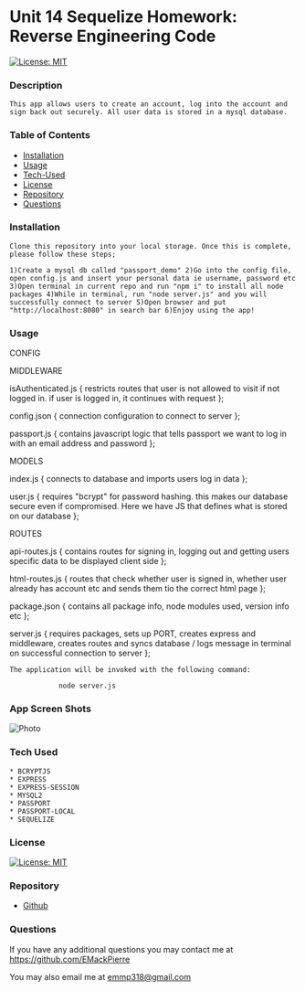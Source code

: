 # Unit 14 Sequelize Homework: Reverse Engineering Code
  
  [![License: MIT](https://img.shields.io/badge/License-MIT-yellow.svg)](https://opensource.org/licenses/MIT)
  
  ### Description

    This app allows users to create an account, log into the account and sign back out securely. All user data is stored in a mysql database. 
  
  ### Table of Contents

  * [Installation](#installation)
  * [Usage](#usage)
  * [Tech-Used](#Tech-Used)
  * [License](#license)
  * [Repository](#Repository)
  * [Questions](#questions)

  ### Installation

    Clone this repository into your local storage. Once this is complete, please follow these steps;

    1)Create a mysql db called "passport_demo" 2)Go into the config file, open config.js and insert your personal data ie username, password etc 3)Open terminal in current repo and run "npm i" to install all node packages 4)While in terminal, run "node server.js" and you will successfully connect to server 5)Open browser and put "http://localhost:8080" in search bar 6)Enjoy using the app!

  ### Usage

  CONFIG

  MIDDLEWARE
  
  isAuthenticated.js { 
  restricts routes that user is not allowed to visit if not logged in. if user is logged in, it continues with request };
    
  config.json {
  connection configuration to connect to server };
  
  passport.js {
  contains javascript logic that tells passport we want to log in with an email address and password };
 
  MODELS

  index.js {
  connects to database and imports users log in data };
  
  user.js {
  requires "bcrypt" for password hashing. this makes our database secure even if compromised. Here we have JS that defines what is stored on our database };
  
  ROUTES

  api-routes.js { 
  contains routes for signing in, logging out and getting users specific data to be displayed client side };
  
  html-routes.js {
  routes that check whether user is signed in, whether user already has account etc and sends them tio the correct html page };
  

  package.json {
  contains all package info, node modules used, version info etc };

  server.js {
  requires packages, sets up PORT, creates express and middleware, creates routes and syncs database / logs message in terminal on successful connection to server };

    The application will be invoked with the following command:

                node server.js

  ### App Screen Shots

  ![Photo]()   
  
  ### Tech Used

    * BCRYPTJS
    * EXPRESS
    * EXPRESS-SESSION
    * MYSQL2
    * PASSPORT
    * PASSPORT-LOCAL
    * SEQUELIZE

  ### License

  [![License: MIT](https://img.shields.io/badge/License-MIT-yellow.svg)](https://opensource.org/licenses/MIT)

  ### Repository

  - [Github](https://emackpierre.github.io/Reverse-Engineering-Code/)

  ### Questions

  If you have any additional questions you may contact me at https://github.com/EMackPierre

  You may also email me at emmp318@gmail.com